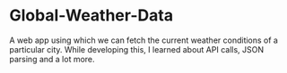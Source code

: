 # Global-Weather-Data
A web app using which we can fetch the current weather conditions of a particular city. While developing this, I learned about API calls, JSON parsing and a lot more.
